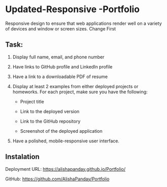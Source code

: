 
#  Updated-Responsive -Portfolio
<!--Horizontal line--->
Responsive design to ensure that web applications render well on a variety of devices and window or screen sizes.
Change First

## Task:
1. Display full name, email, and phone number

2. Have links to  GitHub profile and LinkedIn profile

3. Have a link to a downloadable PDF of  resume

4. Display at least 2 examples  from either deployed projects or homeworks. For each project, make sure you have the following:

    * Project title

    * Link to the deployed version

    * Link to the GitHub repository

    * Screenshot of the deployed application

5. Have a polished, mobile-responsive user interface.


## Instalation 
<!--Links-->
 Deployment URL: 
 https://alishapanday.github.io/Portfolio/
 <br  />

 GitHub: https://github.com/AlishaPanday/Portfolio 
 

 




